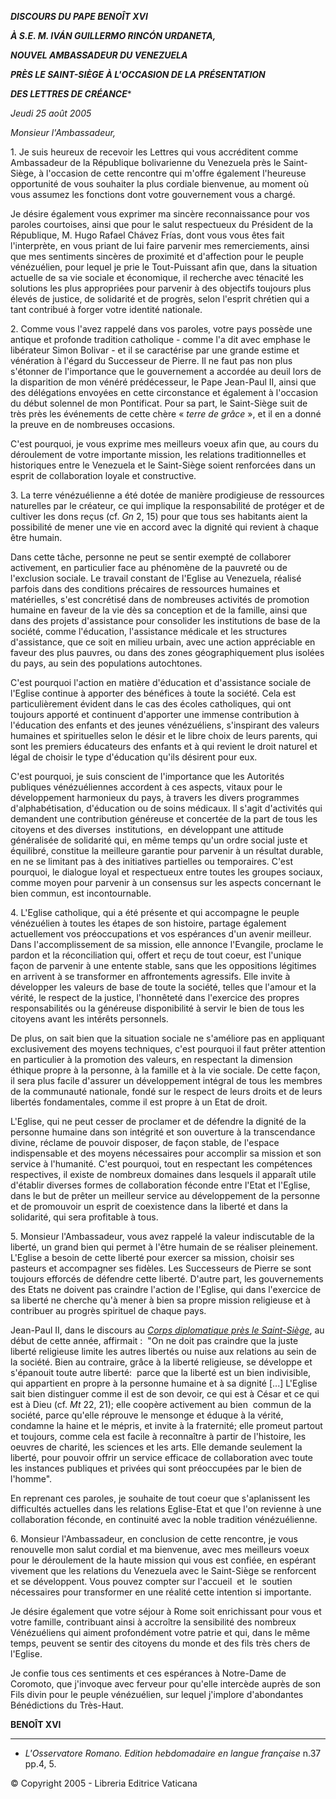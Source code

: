 ***DISCOURS DU PAPE BENOÎT XVI***

***À S.E. M. IVÁN GUILLERMO RINCÓN URDANETA,***

***NOUVEL AMBASSADEUR DU VENEZUELA***

***PRÈS LE SAINT-SIÈGE À L'OCCASION DE LA PRÉSENTATION***

***DES LETTRES DE CRÉANCE****

*Jeudi* *25 août 2005*

*Monsieur l'Ambassadeur,*

1. Je suis heureux de recevoir les Lettres qui vous accréditent comme Ambassadeur de la République bolivarienne du Venezuela près le Saint-Siège, à l'occasion de cette rencontre qui m'offre également l'heureuse opportunité de vous souhaiter la plus cordiale bienvenue, au moment où vous assumez les fonctions dont votre gouvernement vous a chargé.

Je désire également vous exprimer ma sincère reconnaissance pour vos paroles courtoises, ainsi que pour le salut respectueux du Président de la République, M. Hugo Rafael Chávez Frías, dont vous vous êtes fait l'interprète, en vous priant de lui faire parvenir mes remerciements, ainsi que mes sentiments sincères de proximité et d'affection pour le peuple vénézuélien, pour lequel je prie le Tout-Puissant afin que, dans la situation actuelle de sa vie sociale et économique, il recherche avec ténacité les solutions les plus appropriées pour parvenir à des objectifs toujours plus élevés de justice, de solidarité et de progrès, selon l'esprit chrétien qui a tant contribué à forger votre identité nationale.

2. Comme vous l'avez rappelé dans vos paroles, votre pays possède une antique et profonde tradition catholique - comme l'a dit avec emphase le libérateur Simon Bolivar - et il se caractérise par une grande estime et vénération à l'égard du Successeur de Pierre. Il ne faut pas non plus s'étonner de l'importance que le gouvernement a accordée au deuil lors de la disparition de mon vénéré prédécesseur, le Pape Jean-Paul II, ainsi que des délégations envoyées en cette circonstance et également à l'occasion du début solennel de mon Pontificat. Pour sa part, le Saint-Siège suit de très près les événements de cette chère « *terre de grâce* », et il en a donné la preuve en de nombreuses occasions.

C'est pourquoi, je vous exprime mes meilleurs voeux afin que, au cours du déroulement de votre importante mission, les relations traditionnelles et historiques entre le Venezuela et le Saint-Siège soient renforcées dans un esprit de collaboration loyale et constructive.

3. La terre vénézuélienne a été dotée de manière prodigieuse de ressources naturelles par le créateur, ce qui implique la responsabilité de protéger et de cultiver les dons reçus (cf. *Gn* 2, 15) pour que tous ses habitants aient la possibilité de mener une vie en accord avec la dignité qui revient à chaque être humain.

Dans cette tâche, personne ne peut se sentir exempté de collaborer activement, en particulier face au phénomène de la pauvreté ou de l'exclusion sociale. Le travail constant de l'Eglise au Venezuela, réalisé parfois dans des conditions précaires de ressources humaines et matérielles, s'est concrétisé dans de nombreuses activités de promotion humaine en faveur de la vie dès sa conception et de la famille, ainsi que dans des projets d'assistance pour consolider les institutions de base de la société, comme l'éducation, l'assistance médicale et les structures d'assistance, que ce soit en milieu urbain, avec une action appréciable en faveur des plus pauvres, ou dans des zones géographiquement plus isolées du pays, au sein des populations autochtones.

C'est pourquoi l'action en matière d'éducation et d'assistance sociale de l'Eglise continue à apporter des bénéfices à toute la société. Cela est particulièrement évident dans le cas des écoles catholiques, qui ont toujours apporté et continuent d'apporter une immense contribution à l'éducation des enfants et des jeunes vénézuéliens, s'inspirant des valeurs humaines et spirituelles selon le désir et le libre choix de leurs parents, qui sont les premiers éducateurs des enfants et à qui revient le droit naturel et légal de choisir le type d'éducation qu'ils désirent pour eux.

C'est pourquoi, je suis conscient de l'importance que les Autorités publiques vénézuéliennes accordent à ces aspects, vitaux pour le développement harmonieux du pays, à travers les divers programmes d'alphabétisation, d'éducation ou de soins médicaux. Il s'agit d'activités qui demandent une contribution généreuse et concertée de la part de tous les citoyens et des diverses  institutions,  en développant une attitude généralisée de solidarité qui, en même temps qu'un ordre social juste et équilibré, constitue la meilleure garantie pour parvenir à un résultat durable, en ne se limitant pas à des initiatives partielles ou temporaires. C'est pourquoi, le dialogue loyal et respectueux entre toutes les groupes sociaux, comme moyen pour parvenir à un consensus sur les aspects concernant le bien commun, est incontournable.

4. L'Eglise catholique, qui a été présente et qui accompagne le peuple vénézuélien à toutes les étapes de son histoire, partage également actuellement vos préoccupations et vos espérances d'un avenir meilleur. Dans l'accomplissement de sa mission, elle annonce l'Evangile, proclame le pardon et la réconciliation qui, offert et reçu de tout coeur, est l'unique façon de parvenir à une entente stable, sans que les oppositions légitimes en arrivent à se transformer en affrontements agressifs. Elle invite à développer les valeurs de base de toute la société, telles que l'amour et la vérité, le respect de la justice, l'honnêteté dans l'exercice des propres responsabilités ou la généreuse disponibilité à servir le bien de tous les citoyens avant les intérêts personnels.

De plus, on sait bien que la situation sociale ne s'améliore pas en appliquant exclusivement des moyens techniques, c'est pourquoi il faut prêter attention en particulier à la promotion des valeurs, en respectant la dimension éthique propre à la personne, à la famille et à la vie sociale. De cette façon, il sera plus facile d'assurer un développement intégral de tous les membres de la communauté nationale, fondé sur le respect de leurs droits et de leurs libertés fondamentales, comme il est propre à un Etat de droit.

L'Eglise, qui ne peut cesser de proclamer et de défendre la dignité de la personne humaine dans son intégrité et son ouverture à la transcendance divine, réclame de pouvoir disposer, de façon stable, de l'espace indispensable et des moyens nécessaires pour accomplir sa mission et son service à l'humanité. C'est pourquoi, tout en respectant les compétences respectives, il existe de nombreux domaines dans lesquels il apparaît utile d'établir diverses formes de collaboration féconde entre l'Etat et l'Eglise, dans le but de prêter un meilleur service au développement de la personne et de promouvoir un esprit de coexistence dans la liberté et dans la solidarité, qui sera profitable à tous.

5. Monsieur l'Ambassadeur, vous avez rappelé la valeur indiscutable de la liberté, un grand bien qui permet à l'être humain de se réaliser pleinement. L'Eglise a besoin de cette liberté pour exercer sa mission, choisir ses pasteurs et accompagner ses fidèles. Les Successeurs de Pierre se sont toujours efforcés de défendre cette liberté. D'autre part, les gouvernements des Etats ne doivent pas craindre l'action de l'Eglise, qui dans l'exercice de sa liberté ne cherche qu'à mener à bien sa propre mission religieuse et à contribuer au progrès spirituel de chaque pays.

Jean-Paul II, dans le discours au *[Corps diplomatique près le Saint-Siège](/content/john-paul-ii/fr/speeches/2005/january/documents/hf_jp-ii_spe_20050110_diplomatic-corps.html)*, au début de cette année, affirmait :  "On ne doit pas craindre que la juste liberté religieuse limite les autres libertés ou nuise aux relations au sein de la société. Bien au contraire, grâce à la liberté religieuse, se développe et s'épanouit toute autre liberté:  parce que la liberté est un bien indivisible, qui appartient en propre à la personne humaine et à sa dignité [...] L'Eglise sait bien distinguer comme il est de son devoir, ce qui est à César et ce qui est à Dieu (cf. *Mt* 22, 21); elle coopère activement au bien  commun de la société, parce qu'elle réprouve le mensonge et éduque à la vérité, condamne la haine et le mépris, et invite à la fraternité; elle promeut partout et toujours, comme cela est facile à reconnaître à partir de l'histoire, les oeuvres de charité, les sciences et les arts. Elle demande seulement la liberté, pour pouvoir offrir un service efficace de collaboration avec toute les instances publiques et privées qui sont préoccupées par le bien de l'homme".

En reprenant ces paroles, je souhaite de tout coeur que s'aplanissent les difficultés actuelles dans les relations Eglise-Etat et que l'on revienne à une collaboration féconde, en continuité avec la noble tradition vénézuélienne.

6. Monsieur l'Ambassadeur, en conclusion de cette rencontre, je vous renouvelle mon salut cordial et ma bienvenue, avec mes meilleurs voeux pour le déroulement de la haute mission qui vous est confiée, en espérant vivement que les relations du Venezuela avec le Saint-Siège se renforcent et se développent. Vous pouvez compter sur l'accueil  et  le  soutien nécessaires pour transformer en une réalité cette intention si importante.

Je désire également que votre séjour à Rome soit enrichissant pour vous et votre famille, contribuant ainsi à accroître la sensibilité des nombreux Vénézuéliens qui aiment profondément votre patrie et qui, dans le même temps, peuvent se sentir des citoyens du monde et des fils très chers de l'Eglise.

Je confie tous ces sentiments et ces espérances à Notre-Dame de Coromoto, que j'invoque avec ferveur pour qu'elle intercède auprès de son Fils divin pour le peuple vénézuélien, sur lequel j'implore d'abondantes Bénédictions du Très-Haut.

**BENOÎT XVI**

* * *

* *L'Osservatore Romano. Edition hebdomadaire en langue française* n.37 pp.4, 5.

© Copyright 2005 - Libreria Editrice Vaticana